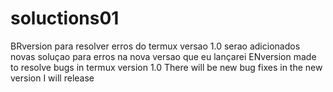 # soluctions01
BRversion       para resolver erros do termux versao 1.0 serao adicionados novas soluçao para erros na nova versao que eu lançarei       ENversion       made to resolve bugs in termux version 1.0 There will be new bug fixes in the new version I will release
